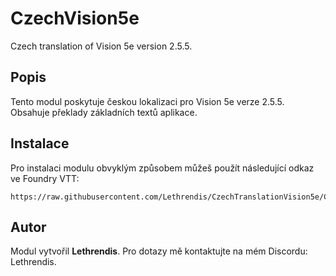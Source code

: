 
# CzechVision5e

Czech translation of Vision 5e version 2.5.5.

## Popis
Tento modul poskytuje českou lokalizaci pro Vision 5e verze 2.5.5. Obsahuje překlady základních textů aplikace.

## Instalace
Pro instalaci modulu obvyklým způsobem můžeš použít následující odkaz ve Foundry VTT:

```
https://raw.githubusercontent.com/Lethrendis/CzechTranslationVision5e/Core12/module.json
```

## Autor
Modul vytvořil **Lethrendis**. Pro dotazy mě kontaktujte na mém Discordu: Lethrendis.
